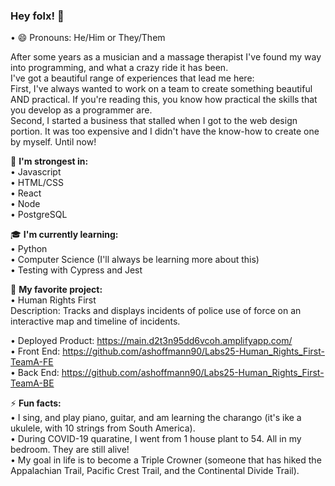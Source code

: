 ### Hey folx! 👋

• 😄 Pronouns: He/Him or They/Them

After some years as a musician and a massage therapist I've found my way into programming, and what a crazy ride it has been.<br>
I've got a beautiful range of experiences that lead me here:<br>
First, I've always wanted to work on a team to create something beautiful AND practical. If you're reading this, you know how practical the skills that you develop as a programmer are.<br>
Second, I started a business that stalled when I got to the web design portion. It was too expensive and I didn't have the know-how to create one by myself. Until now!

:muscle: <strong>I'm strongest in:</strong><br>
• Javascript<br>
• HTML/CSS<br>
• React<br>
• Node<br>
• PostgreSQL<br>

:mortar_board: <strong>I'm currently learning:</strong><br>
• Python<br>
• Computer Science (I'll always be learning more about this)<br>
• Testing with Cypress and Jest<br>


🔭 <strong>My favorite project:</strong><br>
• Human Rights First<br>
Description: Tracks and displays incidents of police use of force on an interactive map and timeline of incidents.
  
• Deployed Product: https://main.d2t3n95dd6vcoh.amplifyapp.com/<br>
• Front End: https://github.com/ashoffmann90/Labs25-Human_Rights_First-TeamA-FE<br>
• Back End: https://github.com/ashoffmann90/Labs25-Human_Rights_First-TeamA-BE


⚡ <strong>Fun facts:</strong><br>
• I sing, and play piano, guitar, and am learning the charango (it's ike a ukulele, with 10 strings from South America).<br>
• During COVID-19 quaratine, I went from 1 house plant to 54. All in my bedroom. They are still alive!<br>
• My goal in life is to become a Triple Crowner (someone that has hiked the Appalachian Trail, Pacific Crest Trail, and the Continental Divide Trail).<br>

<!--
**ashoffmann90/ashoffmann90** is a ✨ _special_ ✨ repository because its `README.md` (this file) appears on your GitHub profile.

Here are some ideas to get you started:

- 🔭 I’m currently working on ...
- 🌱 I’m currently learning ...
- 👯 I’m looking to collaborate on ...
- 🤔 I’m looking for help with ...
- 💬 Ask me about ...
- 📫 How to reach me: ...

- ⚡ Fun fact: ...
-->
